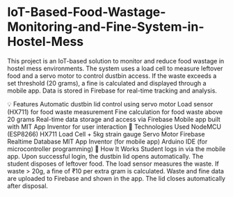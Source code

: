 # IoT-Based-Food-Wastage-Monitoring-and-Fine-System-in-Hostel-Mess

This project is an IoT-based solution to monitor and reduce food wastage in hostel mess environments. The system uses a load cell to measure leftover food and a servo motor to control dustbin access. If the waste exceeds a set threshold (20 grams), a fine is calculated and displayed through a mobile app. Data is stored in Firebase for real-time tracking and analysis.

💡 Features
Automatic dustbin lid control using servo motor
Load sensor (HX711) for food waste measurement
Fine calculation for food waste above 20 grams
Real-time data storage and access via Firebase
Mobile app built with MIT App Inventor for user interaction
🔧 Technologies Used
NodeMCU (ESP8266)
HX711 Load Cell + 5kg strain gauge
Servo Motor
Firebase Realtime Database
MIT App Inventor (for mobile app)
Arduino IDE (for microcontroller programming)
📲 How It Works
Student logs in via the mobile app.
Upon successful login, the dustbin lid opens automatically.
The student disposes of leftover food.
The load sensor measures the waste.
If waste > 20g, a fine of ₹10 per extra gram is calculated.
Waste and fine data are uploaded to Firebase and shown in the app.
The lid closes automatically after disposal.
